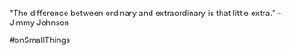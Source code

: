 "The difference between ordinary and extraordinary is that little extra.” - Jimmy Johnson

#onSmallThings
